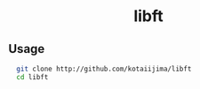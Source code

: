 <h1 align="center">libft</h1>

## Usage
```zsh
  git clone http://github.com/kotaiijima/libft
  cd libft
```
